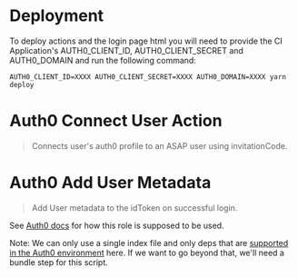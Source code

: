 # Deployment

To deploy actions and the login page html you will need to provide the CI Application's AUTH0_CLIENT_ID, AUTH0_CLIENT_SECRET and AUTH0_DOMAIN and run the following command:

`AUTH0_CLIENT_ID=XXXX AUTH0_CLIENT_SECRET=XXXX AUTH0_DOMAIN=XXXX yarn deploy`

# Auth0 Connect User Action

> Connects user's auth0 profile to an ASAP user using invitationCode.

# Auth0 Add User Metadata

> Add User metadata to the idToken on successful login.

See [Auth0 docs](../../docs/config/auth0.md) for how this role is supposed to be used.

Note: We can only use a single index file and only deps that are [supported in the Auth0 environment](https://auth0-extensions.github.io/canirequire/) here. If we want to go beyond that, we'll need a bundle step for this script.
